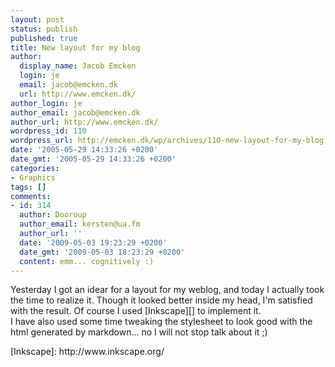 ```yaml
---
layout: post
status: publish
published: true
title: New layout for my blog
author:
  display_name: Jacob Emcken
  login: je
  email: jacob@emcken.dk
  url: http://www.emcken.dk/
author_login: je
author_email: jacob@emcken.dk
author_url: http://www.emcken.dk/
wordpress_id: 110
wordpress_url: http://emcken.dk/wp/archives/110-new-layout-for-my-blog.html
date: '2005-05-29 14:33:26 +0200'
date_gmt: '2005-05-29 14:33:26 +0200'
categories:
- Graphics
tags: []
comments:
- id: 314
  author: Dooroup
  author_email: kersten@ua.fm
  author_url: ''
  date: '2009-05-03 19:23:29 +0200'
  date_gmt: '2009-05-03 18:23:29 +0200'
  content: emm... cognitively :)
---
```

<p>Yesterday I got an idear for a layout for my weblog, and today I actually took the time to realize it. Though it  looked better inside my head, I'm satisfied with the result. Of course I used [Inkscape][] to implement it.<br />
I have also used some time tweaking the stylesheet to look good with the html generated by markdown... no I will not stop talk about it ;)</p>
<p>[Inkscape]: http:&#47;&#47;www.inkscape.org&#47;</p>
